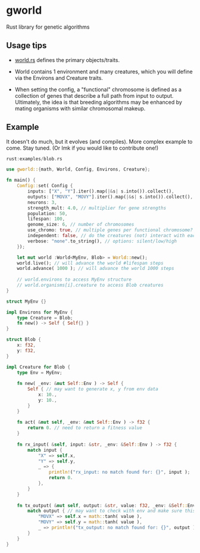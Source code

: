 # gworld
Rust library for genetic algorithms

## Usage tips
- [world.rs](./src/world.rs) defines the primary objects/traits. 

- World contains 1 environment and many creatures, which you will define via the Environs and Creature traits. 

- When setting the config, a "functional" chromosome is defined as a collection of genes that describe a full path from input to output. Ultimately, the idea is that breeding algorithms may be enhanced by mating organisms with similar chromosomal makeup. 

## Example

It doesn't do much, but it evolves (and compiles). More complex example to come. Stay tuned. (Or lmk if you would like to contribute one!)

```rust
rust:examples/blob.rs
```

```rust
use gworld::{math, World, Config, Environs, Creature};

fn main() {
	Config::set( Config {
		inputs: ["X", "Y"].iter().map(|&s| s.into()).collect(),
		outputs: ["MOVX", "MOVY"].iter().map(|&s| s.into()).collect(),
		neurons: 3,
		strength_mult: 4.0, // multiplier for gene strengths
		population: 50, 
		lifespan: 100, 
		genome_size: 6, // number of chromosomes
		use_chromo: true, // multiple genes per functional chromosome?
		independent: false, // do the creatures (not) interact with each other?
		verbose: "none".to_string(), // options: silent/low/high
	});

	let mut world :World<MyEnv, Blob> = World::new(); 
	world.live(); // will advance the world #lifespan steps 
	world.advance( 1000 ); // will advance the world 1000 steps
	
	// world.environs to access MyEnv structure
	// world.organisms[i].creature to access Blob creatures
}

struct MyEnv {}

impl Environs for MyEnv {
	type Creature = Blob;
	fn new() -> Self { Self{} }
}

struct Blob {
	x: f32,
	y: f32,
}

impl Creature for Blob {
	type Env = MyEnv;
	
	fn new( _env: &mut Self::Env ) -> Self {
		Self { // may want to generate x, y from env data
			x: 10.,
			y: 10.,
		}
	}
	
	fn act( &mut self, _env: &mut Self::Env ) -> f32 {
		return 0. // need to return a fitness value
	}
	
	fn rx_input( &self, input: &str, _env: &Self::Env ) -> f32 {
		match input {
			"X" => self.x,
			"Y" => self.y,
			_ => { 
				println!("rx_input: no match found for: {}", input );
				return 0.
			},
		}
	}
	
	fn tx_output( &mut self, output: &str, value: f32, _env: &Self::Env ) {
		match output { // may want to check with env and make sure this is a valid location to move to!
			"MOVX" => self.x = math::tanh( value ),
			"MOVY" => self.y = math::tanh( value ),
			_ => println!("tx_output: no match found for: {}", output ),
		}
	}
}
```
